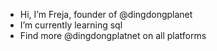 - Hi, I’m Freja, founder of @dingdongplanet
- I’m currently learning sql 
- Find more @dingdongplatnet on all platforms

